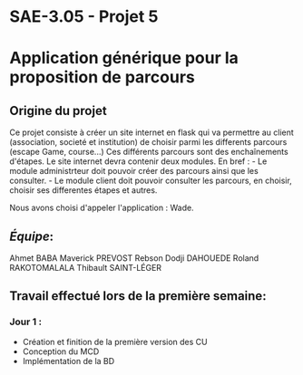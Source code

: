 # SAE-3.05 - Projet 5

# Application générique pour la proposition de parcours

## Origine du projet
  Ce projet consiste à créer un site internet en flask qui va permettre au client (association, societé et institution) de choisir parmi les differents parcours (escape Game, course...)
  Ces différents parcours sont des enchaînements d'étapes.
  Le site internet devra contenir deux modules.
  En bref :
    - Le module administrteur doit pouvoir créer des parcours ainsi que les consulter.
    - Le module client doit pouvoir consulter les parcours, en choisir, choisir ses differentes étapes et autres. 

Nous avons choisi d'appeler l'application : Wade.

## **_Équipe_**:
Ahmet BABA
Maverick PREVOST
Rebson Dodji DAHOUEDE
Roland RAKOTOMALALA
Thibault SAINT-LÉGER

## **Travail effectué lors de la première semaine**:
### Jour 1 :
  - Création et finition de la première version des CU
  - Conception du MCD
  - Implémentation de la BD
